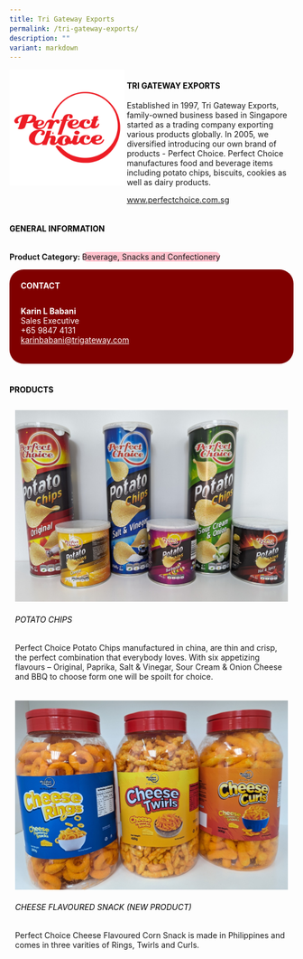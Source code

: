 ```yaml
---
title: Tri Gateway Exports
permalink: /tri-gateway-exports/
description: ""
variant: markdown
---
```

<div class="flex-paragraph">
	<div style="display: flex; flex-wrap: wrap;" class="flex-container">
		<div style="flex: 1 1 40%; display: block;" class="card sgds">
			<img src="/images/tri_gateway_exports_logo.png">
		</div>
		<div style="flex: 1 1 58%; display: block; margin-left: 3px" class="card-sgds">
			<h4 style="text-transform: uppercase; color: black;"><b>Tri Gateway Exports</b></h4>
			<p>Established in 1997, Tri Gateway Exports, family-owned business based in Singapore started as a trading company exporting various products globally. In 2005, we diversified introducing our own brand of products - Perfect Choice. Perfect Choice manufactures food and beverage items including potato chips, biscuits, cookies as well as dairy products.</p>
			<p><a target="_blank" href="https://www.perfectchoice.com.sg">www.perfectchoice.com.sg</a></p>
		</div>
	</div>
</div>

<h4 style="text-transform: uppercase; color: black;">
	<b>General Information</b>
</h4>
<div style="display: flex; flex-wrap: wrap;" class="flex-container">
	<div style="flex: 1 1 65%; display: block; align-self: stretch" class="card sgds">
		<div class="flex-paragraph">
			<p>
				<b>Product Category: </b>
				<span style="background-color: pink; border-radius: 10px;">Beverage, Snacks and Confectionery</span>
			</p>
			<!--
			<p>
				<b>Certifications: </b>Halal Certified, ISO 22000 Certified, Healthier Choice Certified
			</p>
			<p>
				<b>Export Markets: </b>South East Asia, Europe
			</p>
			<p style="margin-bottom: 10px;">
				<b>Looking for: </b>Food Distributors, HoReCa, Retailers, Wholesalers, Importers, Food Service Suppliers / Players, B2B Partners
			</p>
			-->
		</div>
	</div>
	<div style="flex: 1 1 35%; padding: 10px; display: block; background-color: maroon; border-radius: 25px; align-self: center;" class="card sgds">
		<h4 style="color: white; margin-top: 10px; margin-left: 10px;">CONTACT</h4>
		<div class="flex-paragraph">
			<p style="padding: 10px; color: white;">
				<b>Karin L Babani</b>
				<br>Sales Executive<br>+65 9847 4131<br>
				<a style="color: white;" href="mailto:karinbabani@trigateway.com">karinbabani@trigateway.com</a>
			</p>
		</div>
	</div>
</div>
<br>
<h4 style="text-transform: uppercase; color: black;">
	<b>Products</b>
</h4>
<div style="display: flex; flex-wrap: wrap;">
	<div style="flex: 1 1 47%; margin: 10px; display: block;" class="card sgds">
		<div style="display: block;" class="flex-image">
			<img src="/images/tri_gateway_exports_product_01.jpg">
		</div>
		<div class="flex-paragraph">
			<h6 style="text-transform: uppercase; color: black;">Potato Chips</h6>
			<p>Perfect Choice Potato Chips manufactured in china, are thin and crisp, the perfect combination that everybody loves. With six appetizing flavours – Original, Paprika, Salt &amp; Vinegar, Sour Cream &amp; Onion Cheese and BBQ to choose form one will be spoilt for choice.</p>
		</div>
	</div>
	<div style="flex: 1 1 47%; margin: 10px; display: block;" class="card sgds">
		<div style="display: block;" class="flex-image">
			<img src="/images/tri_gateway_exports_product_02.jpg">
		</div>
		<div class="flex-paragraph">
			<h6 style="text-transform: uppercase; color: black;">Cheese Flavoured Snack (New Product)</h6>
			<p>Perfect Choice Cheese Flavoured Corn Snack is made in Philippines and comes in three varities of Rings, Twirls and Curls.</p>
		</div>
	</div>
</div>